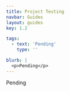 ```yaml
---
title: Project Testing
navbar: Guides
layout: guides
key: 1.2

tags:
  - text: 'Pending'
    type: ''

blurb: |
  <p>Pending</p>
---
```


Pending
